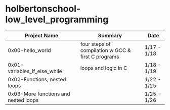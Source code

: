 # holbertonschool-low_level_programming

Project Name			| Summary			 | Date
----------------------------- 	| ------------------------------ | -----------
0x00-hello_world		| four steps of compilation w GCC & first C programs      | 1/17 - 1/18
0x01-variables_if_else_while  | loops and logic in C		 | 1/18 - 1/19
0x02-Functions, nested loops | | 1/22 - 1/25
0x03-More functions and nested loops | | 1/25 - 1/26
